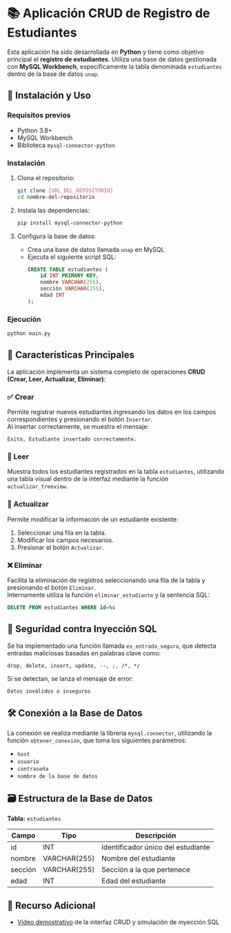 # 📚 Aplicación CRUD de Registro de Estudiantes

Esta aplicación ha sido desarrollada en **Python** y tiene como objetivo principal el **registro de estudiantes**. Utiliza una base de datos gestionada con **MySQL Workbench**, específicamente la tabla denominada `estudiantes` dentro de la base de datos `unap`.

## 🚀 Instalación y Uso

### Requisitos previos
- Python 3.8+
- MySQL Workbench
- Biblioteca `mysql-connector-python`

### Instalación
1. Clona el repositorio:
   ```bash
   git clone [URL_DEL_REPOSITORIO]
   cd nombre-del-repositorio
   ```

2. Instala las dependencias:
   ```bash
   pip install mysql-connector-python
   ```

3. Configura la base de datos:
   - Crea una base de datos llamada `unap` en MySQL
   - Ejecuta el siguiente script SQL:
     ```sql
     CREATE TABLE estudiantes (
         id INT PRIMARY KEY,
         nombre VARCHAR(255),
         sección VARCHAR(255),
         edad INT
     );
     ```

### Ejecución
```bash
python main.py
```

## 🧩 Características Principales

La aplicación implementa un sistema completo de operaciones **CRUD (Crear, Leer, Actualizar, Eliminar)**:

### ✅ Crear
Permite registrar nuevos estudiantes ingresando los datos en los campos correspondientes y presionando el botón `Insertar`.  
Al insertar correctamente, se muestra el mensaje:
```
Éxito, Estudiante insertado correctamente.
```

### 📄 Leer
Muestra todos los estudiantes registrados en la tabla `estudiantes`, utilizando una tabla visual dentro de la interfaz mediante la función `actualizar_treeview`.

### 🔄 Actualizar
Permite modificar la información de un estudiante existente:
1. Seleccionar una fila en la tabla.
2. Modificar los campos necesarios.
3. Presionar el botón `Actualizar`.

### ❌ Eliminar
Facilita la eliminación de registros seleccionando una fila de la tabla y presionando el botón `Eliminar`.  
Internamente utiliza la función `eliminar_estudiante` y la sentencia SQL:
```sql
DELETE FROM estudiantes WHERE id=%s
```

## 🔐 Seguridad contra Inyección SQL
Se ha implementado una función llamada `es_entrada_segura`, que detecta entradas maliciosas basadas en palabras clave como:
```
drop, delete, insert, update, --, ;, /*, */
```
Si se detectan, se lanza el mensaje de error:
```
Datos inválidos o inseguros
```

## 🛠️ Conexión a la Base de Datos
La conexión se realiza mediante la librería `mysql.connector`, utilizando la función `obtener_conexión`, que toma los siguientes parámetros:
- `host`
- `usuario`
- `contraseña`
- `nombre de la base de datos`

## 🗃️ Estructura de la Base de Datos
**Tabla:** `estudiantes`

| Campo    | Tipo          | Descripción                     |
|----------|---------------|---------------------------------|
| id       | INT           | Identificador único del estudiante |
| nombre   | VARCHAR(255)  | Nombre del estudiante           |
| sección  | VARCHAR(255)  | Sección a la que pertenece       |
| edad     | INT           | Edad del estudiante             |

## 📎 Recurso Adicional
- [Video demostrativo](https://youtu.be/57zvgDe1iSQ) de la interfaz CRUD y simulación de inyección SQL

